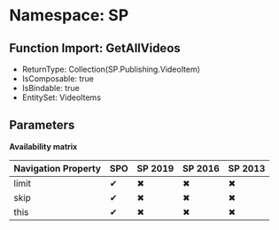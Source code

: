 # Namespace: SP

## Function Import: GetAllVideos

- ReturnType: Collection(SP.Publishing.VideoItem)
- IsComposable: true
- IsBindable: true
- EntitySet: VideoItems

## Parameters

**Availability matrix**

Navigation Property | SPO | SP 2019 | SP 2016 | SP 2013
----------|-----|---------|---------|--------
limit | ✔ | ✖ | ✖ | ✖
skip | ✔ | ✖ | ✖ | ✖
this | ✔ | ✖ | ✖ | ✖

